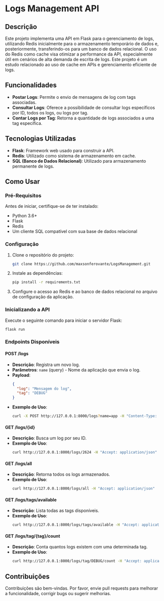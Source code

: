 
# Logs Management API

## Descrição
Este projeto implementa uma API em Flask para o gerenciamento de logs, utilizando Redis inicialmente para o armazenamento temporário de dados e, posteriormente, transferindo-os para um banco de dados relacional. O uso do Redis como cache visa otimizar a performance da API, especialmente útil em cenários de alta demanda de escrita de logs. Este projeto é um estudo relacionado ao uso de cache em APIs e gerenciamento eficiente de logs.

## Funcionalidades
- **Postar Logs**: Permite o envio de mensagens de log com tags associadas.
- **Consultar Logs**: Oferece a possibilidade de consultar logs específicos por ID, todos os logs, ou logs por tag.
- **Contar Logs por Tag**: Retorna a quantidade de logs associados a uma tag específica.

## Tecnologias Utilizadas
- **Flask**: Framework web usado para construir a API.
- **Redis**: Utilizado como sistema de armazenamento em cache.
- **SQL (Banco de Dados Relacional)**: Utilizado para armazenamento permanente de logs.

## Como Usar

### Pré-Requisitos
Antes de iniciar, certifique-se de ter instalado:
- Python 3.6+
- Flask
- Redis
- Um cliente SQL compatível com sua base de dados relacional

### Configuração
1. Clone o repositório do projeto:
   ```bash
   git clone https://github.com/maxsonferovante/LogsManagement.git
   ```
2. Instale as dependências:
   ```bash
   pip install -r requirements.txt
   ```
3. Configure o acesso ao Redis e ao banco de dados relacional no arquivo de configuração da aplicação.

### Inicializando a API
Execute o seguinte comando para iniciar o servidor Flask:
```bash
flask run
```

### Endpoints Disponíveis

#### POST /logs
- **Descrição**: Registra um novo log.
- **Parâmetros**: `name` (query) - Nome da aplicação que envia o log.
- **Payload**:
  ```json
  {
    "log": "Mensagem do log",
    "tag": "DEBUG"
  }
  ```
- **Exemplo de Uso**:
  ```bash
  curl -X POST http://127.0.0.1:8000/logs?name=app -H "Content-Type: application/json" -d '{"log": "This is a log message", "tag": "DEBUG"}'
  ```

#### GET /logs/{id}
- **Descrição**: Busca um log por seu ID.
- **Exemplo de Uso**:
  ```bash
  curl http://127.0.0.1:8000/logs/2624 -H "Accept: application/json"
  ```

#### GET /logs/all
- **Descrição**: Retorna todos os logs armazenados.
- **Exemplo de Uso**:
  ```bash
  curl http://127.0.0.1:8000/logs/all -H "Accept: application/json"
  ```

#### GET /logs/tags/available
- **Descrição**: Lista todas as tags disponíveis.
- **Exemplo de Uso**:
  ```bash
  curl http://127.0.0.1:8000/logs/tags/available -H "Accept: application/json"
  ```

#### GET /logs/tag/{tag}/count
- **Descrição**: Conta quantos logs existem com uma determinada tag.
- **Exemplo de Uso**:
  ```bash
  curl http://127.0.0.1:8000/logs/tag/DEBUG/count -H "Accept: application/json"
  ```

## Contribuições
Contribuições são bem-vindas. Por favor, envie pull requests para melhorar a funcionalidade, corrigir bugs ou sugerir melhorias.

